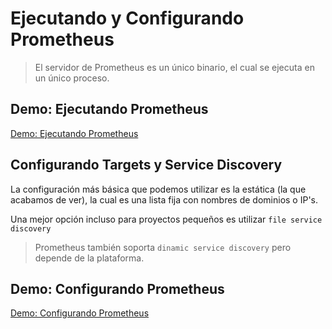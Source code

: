 # Ejecutando y Configurando Prometheus

> El servidor de Prometheus es un único binario, el cual se ejecuta en un único proceso.

## Demo: Ejecutando Prometheus

[Demo: Ejecutando Prometheus](../.demos/03-running-prometheus/readme.md)


## Configurando Targets y Service Discovery

La configuración más básica que podemos utilizar es la estática (la que acabamos de ver), la cual es una lista fija con nombres de dominios o IP's.

Una mejor opción incluso para proyectos pequeños es utilizar `file service discovery`

> Prometheus también soporta `dinamic service discovery` pero depende de la plataforma.

## Demo: Configurando Prometheus

[Demo: Configurando Prometheus](../.demos/04-configuring-prometheus/readme.md)
